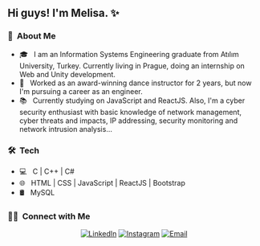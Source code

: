 
<h2> Hi guys! I'm Melisa. ✨</h2>
<h3> </h3>

<h3> 🌹 &nbsp;About Me </h3>

- 🎓 &nbsp; I am an Information Systems Engineering graduate from Atılım University, Turkey. Currently living in Prague, doing an internship on Web and Unity development.
- 💼 &nbsp; Worked as an award-winning dance instructor for 2 years, but now I'm pursuing a career as an engineer.
- 📚 &nbsp; Currently studying on JavaScript and ReactJS. Also, I'm a cyber security enthusiast with basic knowledge of network management, cyber threats and impacts, IP addressing, security monitoring and network intrusion analysis...
 
<h3> 🛠 &nbsp;Tech </h3>

- 💻 &nbsp; C | C++ | C#
- 🌐 &nbsp; HTML | CSS | JavaScript | ReactJS | Bootstrap
- 🛢 &nbsp; MySQL



<h3> 🤝🏻 &nbsp;Connect with Me </h3>

<p align="center">
<a href="https://www.linkedin.com/in/melisaozen/"><img alt="LinkedIn" src="https://img.shields.io/badge/LinkedIn-Melisa%20Özen-pink?style=flat-square&logo=linkedin"></a>
<a href="https://www.instagram.com/melisaozen_/"><img alt="Instagram" src="https://img.shields.io/badge/Instagram-melisaozen__-pink?style=flat-square&logo=instagram"></a>
<a href="mailto:melisaozennn@gmail.com"><img alt="Email" src="https://img.shields.io/badge/Email-melisaozennn@gmail.com-pink?style=flat-square&logo=gmail"></a>
</p>

